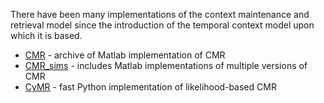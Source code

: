 There have been many implementations of the context maintenance and retrieval model since the introduction of the temporal context model upon which it is based.

* [CMR](https://memory.psych.upenn.edu/CMR) - archive of Matlab implementation of CMR
* [CMR_sims](https://github.com/vucml/CMR_sims) - includes Matlab implementations of multiple versions of CMR
* [CyMR](https://github.com/mortonne/cymr) - fast Python implementation of likelihood-based CMR
